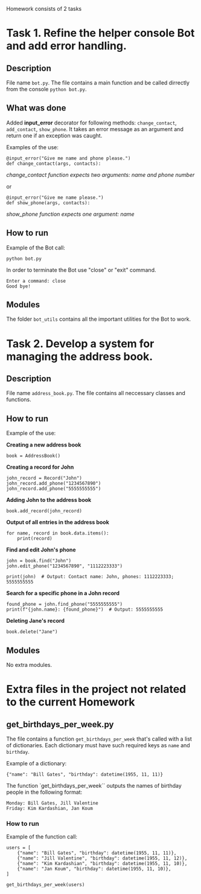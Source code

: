 Homework consists of 2 tasks

# Task 1. Refine the helper console Bot and add error handling.

## Description

File name `bot.py`. The file contains a main function and be called dirrectly from the console `python bot.py`.

## What was done

Added **input_error** decorator for following methods: `change_contact`, `add_contact`, `show_phone`. It takes an error message as an argument and return one if an exception was caught.

Examples of the use:

```
@input_error("Give me name and phone please.")
def change_contact(args, contacts):
```

_change_contact function expects two arguments: name and phone number_

or

```
@input_error("Give me name please.")
def show_phone(args, contacts):
```

_show_phone function expects one argument: name_

## How to run

Example of the Bot call:

```
python bot.py
```

In order to terminate the Bot use "close" or "exit" command.

```
Enter a command: close
Good bye!
```

## Modules

The folder `bot_utils` contains all the important utilities for the Bot to work.

# Task 2. Develop a system for managing the address book.

## Description

File name `address_book.py`. The file contains all neccessary classes and functions.

## How to run

Example of the use:

**Creating a new address book**

```
book = AddressBook()
```

**Creating a record for John**

```
john_record = Record("John")
john_record.add_phone("1234567890")
john_record.add_phone("5555555555")
```

**Adding John to the address book**

```
book.add_record(john_record)
```

**Output of all entries in the address book**

```
for name, record in book.data.items():
    print(record)
```

**Find and edit John's phone**

```
john = book.find("John")
john.edit_phone("1234567890", "1112223333")

print(john)  # Output: Contact name: John, phones: 1112223333; 5555555555
```

**Search for a specific phone in a John record**

```
found_phone = john.find_phone("5555555555")
print(f"{john.name}: {found_phone}")  # Output: 5555555555
```

**Deleting Jane's record**

```
book.delete("Jane")
```

## Modules

No extra modules.

# Extra files in the project not related to the current Homework

## get_birthdays_per_week.py

The file contains a function `get_birthdays_per_week` that's called with a list of dictionaries. Each dictionary must have such required keys as `name` and `birthday`.

Example of a dictionary:

```
{"name": "Bill Gates", "birthday": datetime(1955, 11, 11)}
```

The function `get_birthdays_per_week`` outputs the names of birthday people in the following format:

```
Monday: Bill Gates, Jill Valentine
Friday: Kim Kardashian, Jan Koum
```

### How to run

Example of the function call:

```
users = [
    {"name": "Bill Gates", "birthday": datetime(1955, 11, 11)},
    {"name": "Jill Valentine", "birthday": datetime(1955, 11, 12)},
    {"name": "Kim Kardashian", "birthday": datetime(1955, 11, 10)},
    {"name": "Jan Koum", "birthday": datetime(1955, 11, 10)},
]

get_birthdays_per_week(users)

```
